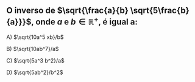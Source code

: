 ## O inverso de $\sqrt{\frac{a}{b} \sqrt{5\frac{b}{a}}}$, onde $a$ e $b \in \mathbb{R}^+$, é igual a:

A) $\sqrt{10a^5 xb}/b$

B) $\sqrt{10ab^7}/a$

C) $\sqrt{5a^3 b^2}/a$

D) $\sqrt{5ab^2}/b^2$
